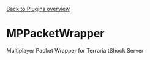 [Back to Plugins overview](https://zerif-shinu.github.io/TerrariaPlugins/)
# MPPacketWrapper

Multiplayer Packet Wrapper for Terraria tShock Server
